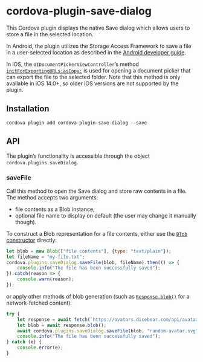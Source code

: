 # cordova-plugin-save-dialog

This Cordova plugin displays the native Save dialog which allows users to store a file in the selected location.

In Android, the plugin utilizes the Storage Access Framework to save a file in a user-selected location as described in the [Android developer guide](https://developer.android.com/training/data-storage/shared/documents-files#create-file).

In iOS, the `UIDocumentPickerViewController`’s method [`initForExportingURLs:asCopy:`](https://developer.apple.com/documentation/uikit/uidocumentpickerviewcontroller/3566731-initforexportingurls?language=objc) is used for opening a document picker that can export the file to the selected folder. Note that this method is only available in iOS 14.0+, so older iOS versions are not supported by the plugin.

## Installation

```
cordova plugin add cordova-plugin-save-dialog --save
```

## API

The plugin’s functionality is accessible through the object `cordova.plugins.saveDialog`.

### saveFile

Call this method to open the Save dialog and store raw contents in a file. The method accepts two arguments:

* file contents as a Blob instance,
* optional file name to display on default (the user may change it manually though).

To construct a Blob representation for a file contents, either use the [`Blob` constructor](https://developer.mozilla.org/en-US/docs/Web/API/Blob/Blob) directly:

```javascript
let blob = new Blob(["file contents"], {type: "text/plain"});
let fileName = "my-file.txt";
cordova.plugins.saveDialog.saveFile(blob, fileName).then(() => {
    console.info("The file has been successfully saved");
}).catch(reason => {
    console.warn(reason);
});
```

or apply other methods of blob generation (such as [`Response.blob()`](https://developer.mozilla.org/en-US/docs/Web/API/Response/blob) for a network-fetched content):

```javascript
try {
    let response = await fetch(`https://avatars.dicebear.com/api/avataaars/${Math.random()}.svg`);
    let blob = await response.blob();
    await cordova.plugins.saveDialog.saveFile(blob, "random-avatar.svg");
    console.info("The file has been successfully saved");
} catch (e) {
    console.error(e);
}
```
